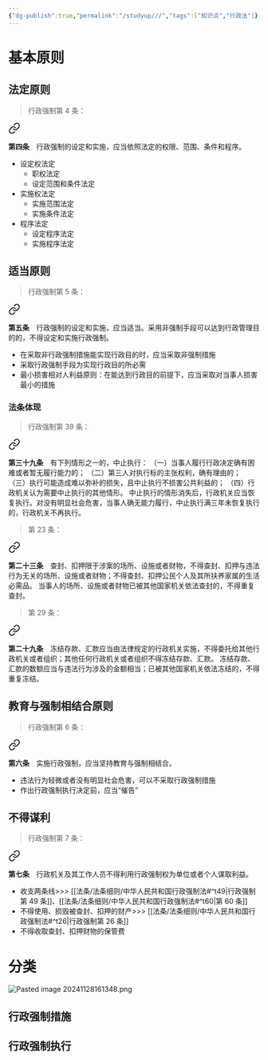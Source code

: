 ```yaml
---
{"dg-publish":true,"permalink":"/studyup///","tags":["知识点","行政法"]}
---
```


# 基本原则
## 法定原则
>行政强制第 4 条：
<div class="transclusion internal-embed is-loaded"><a class="markdown-embed-link" href="////#t4" aria-label="Open link"><svg xmlns="http://www.w3.org/2000/svg" width="24" height="24" viewBox="0 0 24 24" fill="none" stroke="currentColor" stroke-width="2" stroke-linecap="round" stroke-linejoin="round" class="svg-icon lucide-link"><path d="M10 13a5 5 0 0 0 7.54.54l3-3a5 5 0 0 0-7.07-7.07l-1.72 1.71"></path><path d="M14 11a5 5 0 0 0-7.54-.54l-3 3a5 5 0 0 0 7.07 7.07l1.71-1.71"></path></svg></a><div class="markdown-embed">



**第四条**　行政强制的设定和实施，应当依照法定的权限、范围、条件和程序。 

</div></div>

- 设定权法定
	- 职权法定
	- 设定范围和条件法定
- 实施权法定
	- 实施范围法定
	- 实施条件法定
- 程序法定
	- 设定程序法定
	- 实施程序法定
## 适当原则
>行政强制第 5 条：
<div class="transclusion internal-embed is-loaded"><a class="markdown-embed-link" href="////#t5" aria-label="Open link"><svg xmlns="http://www.w3.org/2000/svg" width="24" height="24" viewBox="0 0 24 24" fill="none" stroke="currentColor" stroke-width="2" stroke-linecap="round" stroke-linejoin="round" class="svg-icon lucide-link"><path d="M10 13a5 5 0 0 0 7.54.54l3-3a5 5 0 0 0-7.07-7.07l-1.72 1.71"></path><path d="M14 11a5 5 0 0 0-7.54-.54l-3 3a5 5 0 0 0 7.07 7.07l1.71-1.71"></path></svg></a><div class="markdown-embed">



**第五条**　行政强制的设定和实施，应当适当。采用非强制手段可以达到行政管理目的的，不得设定和实施行政强制。 

</div></div>

- 在采取非行政强制措施能实现行政目的时，应当采取非强制措施
- 采取行政强制手段为实现行政目的所必需
- 最小损害相对人利益原则：在能达到行政目的前提下，应当采取对当事人损害最小的措施
### 法条体现
>行政强制第 39 条：
<div class="transclusion internal-embed is-loaded"><a class="markdown-embed-link" href="////#t39" aria-label="Open link"><svg xmlns="http://www.w3.org/2000/svg" width="24" height="24" viewBox="0 0 24 24" fill="none" stroke="currentColor" stroke-width="2" stroke-linecap="round" stroke-linejoin="round" class="svg-icon lucide-link"><path d="M10 13a5 5 0 0 0 7.54.54l3-3a5 5 0 0 0-7.07-7.07l-1.72 1.71"></path><path d="M14 11a5 5 0 0 0-7.54-.54l-3 3a5 5 0 0 0 7.07 7.07l1.71-1.71"></path></svg></a><div class="markdown-embed">



**第三十九条**　有下列情形之一的，中止执行：
（一）当事人履行行政决定确有困难或者暂无履行能力的；
（二）第三人对执行标的主张权利，确有理由的；
（三）执行可能造成难以弥补的损失，且中止执行不损害公共利益的；
（四）行政机关认为需要中止执行的其他情形。
中止执行的情形消失后，行政机关应当恢复执行。对没有明显社会危害，当事人确无能力履行，中止执行满三年未恢复执行的，行政机关不再执行。 

</div></div>


>第 23 条：
<div class="transclusion internal-embed is-loaded"><a class="markdown-embed-link" href="////#t23" aria-label="Open link"><svg xmlns="http://www.w3.org/2000/svg" width="24" height="24" viewBox="0 0 24 24" fill="none" stroke="currentColor" stroke-width="2" stroke-linecap="round" stroke-linejoin="round" class="svg-icon lucide-link"><path d="M10 13a5 5 0 0 0 7.54.54l3-3a5 5 0 0 0-7.07-7.07l-1.72 1.71"></path><path d="M14 11a5 5 0 0 0-7.54-.54l-3 3a5 5 0 0 0 7.07 7.07l1.71-1.71"></path></svg></a><div class="markdown-embed">



**第二十三条**　查封、扣押限于涉案的场所、设施或者财物，不得查封、扣押与违法行为无关的场所、设施或者财物；不得查封、扣押公民个人及其所扶养家属的生活必需品。
当事人的场所、设施或者财物已被其他国家机关依法查封的，不得重复查封。 

</div></div>


>第 29 条：
<div class="transclusion internal-embed is-loaded"><a class="markdown-embed-link" href="////#t29" aria-label="Open link"><svg xmlns="http://www.w3.org/2000/svg" width="24" height="24" viewBox="0 0 24 24" fill="none" stroke="currentColor" stroke-width="2" stroke-linecap="round" stroke-linejoin="round" class="svg-icon lucide-link"><path d="M10 13a5 5 0 0 0 7.54.54l3-3a5 5 0 0 0-7.07-7.07l-1.72 1.71"></path><path d="M14 11a5 5 0 0 0-7.54-.54l-3 3a5 5 0 0 0 7.07 7.07l1.71-1.71"></path></svg></a><div class="markdown-embed">



**第二十九条**　冻结存款、汇款应当由法律规定的行政机关实施，不得委托给其他行政机关或者组织；其他任何行政机关或者组织不得冻结存款、汇款。
冻结存款、汇款的数额应当与违法行为涉及的金额相当；已被其他国家机关依法冻结的，不得重复冻结。 

</div></div>

## 教育与强制相结合原则
>行政强制第 6 条：
<div class="transclusion internal-embed is-loaded"><a class="markdown-embed-link" href="////#t6" aria-label="Open link"><svg xmlns="http://www.w3.org/2000/svg" width="24" height="24" viewBox="0 0 24 24" fill="none" stroke="currentColor" stroke-width="2" stroke-linecap="round" stroke-linejoin="round" class="svg-icon lucide-link"><path d="M10 13a5 5 0 0 0 7.54.54l3-3a5 5 0 0 0-7.07-7.07l-1.72 1.71"></path><path d="M14 11a5 5 0 0 0-7.54-.54l-3 3a5 5 0 0 0 7.07 7.07l1.71-1.71"></path></svg></a><div class="markdown-embed">



**第六条**　实施行政强制，应当坚持教育与强制相结合。 

</div></div>

- 违法行为轻微或者没有明显社会危害，可以不采取行政强制措施
- 作出行政强制执行决定前，应当“催告”
## 不得谋利
>行政强制第 7 条：
<div class="transclusion internal-embed is-loaded"><a class="markdown-embed-link" href="////#t7" aria-label="Open link"><svg xmlns="http://www.w3.org/2000/svg" width="24" height="24" viewBox="0 0 24 24" fill="none" stroke="currentColor" stroke-width="2" stroke-linecap="round" stroke-linejoin="round" class="svg-icon lucide-link"><path d="M10 13a5 5 0 0 0 7.54.54l3-3a5 5 0 0 0-7.07-7.07l-1.72 1.71"></path><path d="M14 11a5 5 0 0 0-7.54-.54l-3 3a5 5 0 0 0 7.07 7.07l1.71-1.71"></path></svg></a><div class="markdown-embed">



**第七条**　行政机关及其工作人员不得利用行政强制权为单位或者个人谋取利益。 

</div></div>

- 收支两条线>>> [[法条/法条细则/中华人民共和国行政强制法#^t49\|行政强制第 49 条]]、[[法条/法条细则/中华人民共和国行政强制法#^t60\|第 60 条]]
- 不得使用、损毁被查封、扣押的财产>>> [[法条/法条细则/中华人民共和国行政强制法#^t26\|行政强制第 26 条]]
- 不得收取查封、扣押财物的保管费
# 分类
![Pasted image 20241128161348.png](/img/user/%E8%BF%90%E8%A1%8C%E6%9D%82/%E9%99%84%E4%BB%B6/Pasted%20image%2020241128161348.png)
## 行政强制措施
## 行政强制执行
